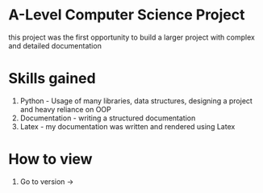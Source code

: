 # A-Level Computer Science Project
this project was the first opportunity to build a larger project with complex and detailed documentation

# Skills gained
1. Python - Usage of many libraries, data structures, designing a project and heavy reliance on OOP
2. Documentation - writing a structured documentation
3. Latex - my documentation was written and rendered using Latex

# How to view
1. Go to version -> 
